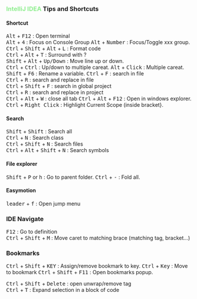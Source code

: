 ### <span style="color: lightgreen">IntelliJ IDEA</span> Tips and Shortcuts


#### Shortcut

<kbd>Alt</kbd> + <kbd>F12</kbd> : Open terminal  
<kbd>Alt</kbd> + <kbd>4</kbd> :  Focus on Console Group 
<kbd>Alt</kbd> + <kbd>Number</kbd> :  Focus/Toggle xxx group.   
<kbd>Ctrl</kbd> + <kbd>Shift</kbd> + <kbd>Alt</kbd> + <kbd>L</kbd> : Format code    
<kbd>Ctrl</kbd> + <kbd>Alt</kbd> + <kbd>T</kbd> : Surround with ?  
<kbd>Shift</kbd> + <kbd>Alt</kbd> + <kbd>Up/Down</kbd> : Move line up or down.   
<kbd>Ctrl</kbd> + <kbd>Ctrl</kbd> : Up/down to multiple careat.
<kbd>Alt</kbd> + <kbd>Click</kbd> : Multiple careat.
<kbd>Shift</kbd> + <kbd>F6</kbd> : Rename a variable.
<kbd>Ctrl</kbd> + <kbd>F</kbd> : search in file  
<kbd>Ctrl</kbd> + <kbd>R</kbd> : search and replace in file  
<kbd>Ctrl</kbd> + <kbd>Shift</kbd> + <kbd>F</kbd> : search in global project  
<kbd>Ctrl</kbd> + <kbd>R</kbd> : search and replace in project  
<kbd>Ctrl</kbd> + <kbd>Alt</kbd> + <kbd>W</kbd> : close all tab
<kbd>Ctrl</kbd> + <kbd>Alt</kbd> + <kbd>F12</kbd> : Open in windows explorer. 
<kbd>Ctrl</kbd> + <kbd>Right Click</kbd> : Highlight Current Scope (inside bracket}.

#### Search

<kbd>Shift</kbd> + <kbd>Shift</kbd> : Search all  
<kbd>Ctrl</kbd> + <kbd>N</kbd> : Search class  
<kbd>Ctrl</kbd> + <kbd>Shift</kbd> + <kbd>N</kbd> : Search files  
<kbd>Ctrl</kbd> + <kbd>Alt</kbd> + <kbd>Shift</kbd> + <kbd>N</kbd> : Search symbols 
 

 #### File explorer
 <kbd>Shift</kbd> + <kbd>P</kbd>  or <kbd>h</kbd> : Go to parent folder. 
 <kbd>Ctrl</kbd> + <kbd>-</kbd> : Fold all.
 

#### Easymotion

<kbd>leader</kbd> + <kbd>f</kbd> : Open jump menu


### IDE Navigate
<kbd>F12</kbd> : Go to definition  
<kbd>Ctrl</kbd> + <kbd>Shift</kbd> + <kbd>M</kbd> : Move caret to matching brace (matching tag, bracket...)


### Bookmarks
<kbd>Ctrl</kbd> + <kbd>Shift</kbd> + <kbd>KEY</kbd> : Assign/remove bookmark to key.
<kbd>Ctrl</kbd> + <kbd>Key</kbd> : Move to bookmark
<kbd>Ctrl</kbd> + <kbd>Shift</kbd> + <kbd>F11</kbd> : Open bookmarks popup. 


<kbd>Ctrl</kbd> + <kbd>Shift</kbd> + <kbd>Delete</kbd> : open unwrap/remove tag  
<kbd>Ctrl</kbd> + <kbd>T</kbd> : Expand selection in a block of code  